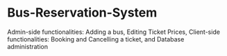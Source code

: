 # Bus-Reservation-System
Admin-side functionalities: Adding a bus, Editing Ticket Prices, Client-side functionalities: Booking and Cancelling a ticket, and Database administration 
